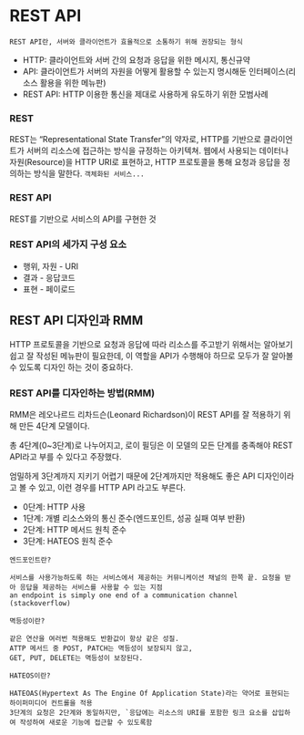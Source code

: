 # REST API

`REST API란, 서버와 클라이언트가 효율적으로 소통하기 위해 권장되는 형식`

- HTTP: 클라이언트와 서버 간의 요청과 응답을 위한 메시지, 통신규약
- API: 클라이언트가 서버의 자원을 어떻게 활용할 수 있는지 명시해둔 인터페이스(리소스 활용을 위한 메뉴판)
- REST API: HTTP 이용한 통신을 제대로 사용하게 유도하기 위한 모범사례

### **REST**

REST는 “Representational State Transfer”의 약자로, HTTP를 기반으로 클라이언트가 서버의 리소스에 접근하는 방식을 규정하는 아키텍쳐.
웹에서 사용되는 데이터나 자원(Resource)을 HTTP URI로 표현하고, HTTP 프로토콜을 통해 요청과 응답을 정의하는 방식을 말한다.
`객체화된 서비스...`

### **REST API**

REST를 기반으로 서비스의 API를 구현한 것

### **REST API의 세가지 구성 요소**

- 행위, 자원 - URI
- 결과 - 응답코드
- 표현 - 페이로드

## REST API 디자인과 RMM

HTTP 프로토콜을 기반으로 요청과 응답에 따라 리소스를 주고받기 위해서는 알아보기 쉽고 잘 작성된 메뉴판이 필요한데, 이 역할을 API가 수행해야 하므로 모두가 잘 알아볼 수 있도록 디자인 하는 것이 중요하다.

### **REST API를 디자인하는 방법(RMM)**

RMM은 레오나르드 리차드슨(Leonard Richardson)이 REST API를 잘 적용하기 위해 만든 4단계 모델이다.

총 4단계(0~3단계)로 나누어지고, 로이 필딩은 이 모델의 모든 단계를 충족해야 REST API라고 부를 수 있다고 주장했다.

엄밀하게 3단계까지 지키기 어렵기 때문에 2단계까지만 적용해도 좋은 API 디자인이라고 볼 수 있고, 이런 경우를 HTTP API 라고도 부른다.

- 0단계: HTTP 사용
- 1단계: 개별 리소스와의 통신 준수(엔드포인트, 성공 실패 여부 반환)
- 2단계: HTTP 메서드 원칙 준수
- 3단계: HATEOS 원칙 준수

`엔드포인트란?`

```
서비스를 사용가능하도록 하는 서비스에서 제공하는 커뮤니케이션 채널의 한쪽 끝. 요청을 받아 응답을 제공하는 서비스를 사용할 수 있는 지점
an endpoint is simply one end of a communication channel
(stackoverflow)
```

`멱등성이란?`

```
같은 연산을 여러번 적용해도 반환값이 항상 같은 성질.
ATTP 메서드 중 POST, PATCH는 멱등성이 보장되지 않고,
GET, PUT, DELETE는 멱등성이 보장된다.
```

`HATEOS이란?`

```
HATEOAS(Hypertext As The Engine Of Application State)라는 약어로 표현되는 하이퍼미디어 컨트롤을 적용
3단계의 요청은 2단계와 동일하지만, `응답에는 리소스의 URI를 포함한 링크 요소를 삽입하여 작성하여 새로운 기능에 접근할 수 있도록함
```
